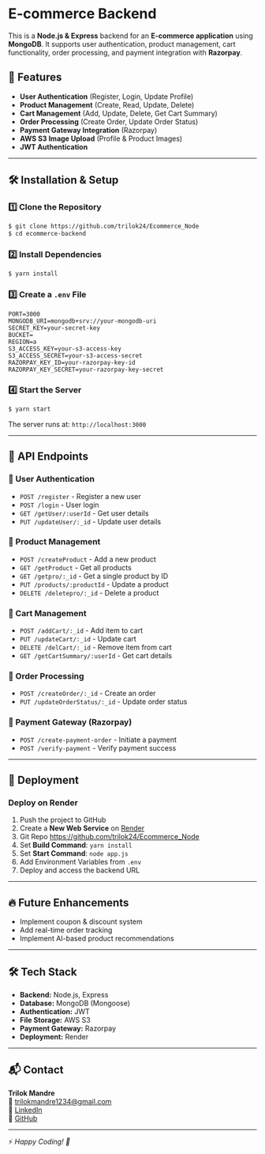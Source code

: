 # E-commerce Backend

This is a **Node.js & Express** backend for an **E-commerce application** using **MongoDB**. It supports user authentication, product management, cart functionality, order processing, and payment integration with **Razorpay**.

## 🚀 Features

- **User Authentication** (Register, Login, Update Profile)
- **Product Management** (Create, Read, Update, Delete)
- **Cart Management** (Add, Update, Delete, Get Cart Summary)
- **Order Processing** (Create Order, Update Order Status)
- **Payment Gateway Integration** (Razorpay)
- **AWS S3 Image Upload** (Profile & Product Images)
- **JWT Authentication**

---

## 🛠️ Installation & Setup

### 1️⃣ Clone the Repository
```bash
$ git clone https://github.com/trilok24/Ecommerce_Node
$ cd ecommerce-backend
```

### 2️⃣ Install Dependencies
```bash
$ yarn install
```

### 3️⃣ Create a `.env` File
```env
PORT=3000
MONGODB_URI=mongodb+srv://your-mongodb-uri
SECRET_KEY=your-secret-key
BUCKET=
REGION=a
S3_ACCESS_KEY=your-s3-access-key
S3_ACCESS_SECRET=your-s3-access-secret
RAZORPAY_KEY_ID=your-razorpay-key-id
RAZORPAY_KEY_SECRET=your-razorpay-key-secret
```

### 4️⃣ Start the Server
```bash
$ yarn start
```

The server runs at: `http://localhost:3000`

---

## 🔌 API Endpoints

### 🔹 User Authentication
- `POST /register` - Register a new user
- `POST /login` - User login
- `GET /getUser/:userId` - Get user details
- `PUT /updateUser/:_id` - Update user details

### 🔹 Product Management
- `POST /createProduct` - Add a new product
- `GET /getProduct` - Get all products
- `GET /getpro/:_id` - Get a single product by ID
- `PUT /products/:productId` - Update a product
- `DELETE /deletepro/:_id` - Delete a product

### 🔹 Cart Management
- `POST /addCart/:_id` - Add item to cart
- `PUT /updateCart/:_id` - Update cart
- `DELETE /delCart/:_id` - Remove item from cart
- `GET /getCartSummary/:userId` - Get cart details

### 🔹 Order Processing
- `POST /createOrder/:_id` - Create an order
- `PUT /updateOrderStatus/:_id` - Update order status

### 🔹 Payment Gateway (Razorpay)
- `POST /create-payment-order` - Initiate a payment
- `POST /verify-payment` - Verify payment success

---


## 🚀 Deployment

### Deploy on Render
1. Push the project to GitHub
2. Create a **New Web Service** on [Render](https://ecommerce-backend-1y8b.onrender.com)
3. Git Repo https://github.com/trilok24/Ecommerce_Node
4. Set **Build Command**: `yarn install`
5. Set **Start Command**: `node app.js`
6. Add Environment Variables from `.env`
7. Deploy and access the backend URL

---

## 🔥 Future Enhancements
- Implement coupon & discount system
- Add real-time order tracking
- Implement AI-based product recommendations

---

## 🛠 Tech Stack
- **Backend:** Node.js, Express
- **Database:** MongoDB (Mongoose)
- **Authentication:** JWT
- **File Storage:** AWS S3
- **Payment Gateway:** Razorpay
- **Deployment:** Render

---

## 📬 Contact
**Trilok Mandre**  
📧 [trilokmandre1234@gmail.com](mailto:trilokmandre1234@gmail.com)  
🔗 [LinkedIn](https://www.linkedin.com/in/trilok-mandre-4a0a47209)  
📂 [GitHub](https://github.com/trilok24)

---

⚡ *Happy Coding! 🚀*

